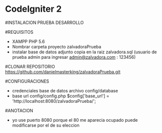 # CodeIgniter 2

#INSTALACION PRUEBA DESARROLLO

#REQUISITOS

  - XAMPP  PHP 5.6
  - Nombrar carpeta proyecto zalvadoraPrueba
  - instalar base de datos adjunto copia en la raiz zalvadora.sql (usuario de prueba admin para ingresar admin@zalvadora.com : 123456)


#CLONAR REPOSITORIO
  https://github.com/danielmasterking/zalvadoraPrueba.git

#CONFIGURACIONES
  - credenciales base de datos archivo  config/database
  - base url config/config.php $config['base_url'] = 'http://localhost:8080/zalvadoraPrueba/';

#ANOTACION
  - yo use puerto 8080 porque el 80 me aparecia ocupado puede modificarse por el de su eleccion 
